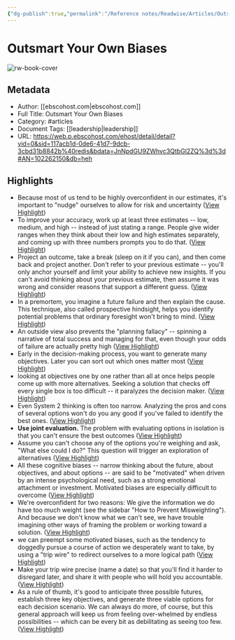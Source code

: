 ```yaml
---
{"dg-publish":true,"permalink":"/Reference notes/Readwise/Articles/Outsmart Your Own Biases/"}
---
```


# Outsmart Your Own Biases

![rw-book-cover](https://readwise-assets.s3.amazonaws.com/static/images/article1.be68295a7e40.png)

## Metadata
- Author: [[ebscohost.com\|ebscohost.com]]
- Full Title: Outsmart Your Own Biases
- Category: #articles
- Document Tags: [[leadership\|leadership]] 
- URL: https://web.p.ebscohost.com/ehost/detail/detail?vid=0&sid=117acb1d-0de6-41d7-9dcb-3cbd31b8842b%40redis&bdata=JnNpdGU9ZWhvc3QtbGl2ZQ%3d%3d#AN=102262150&db=heh

## Highlights
- Because most of us tend to be highly overconfident in our estimates, it's important to "nudge" ourselves to allow for risk and uncertainty ([View Highlight](https://read.readwise.io/read/01gwmb6jcw3t9f30f3gcm89ey9))
- To improve your accuracy, work up at least three estimates -- low, medium, and high -- instead of just stating a range. People give wider ranges when they think about their low and high estimates separately, and coming up with three numbers prompts you to do that. ([View Highlight](https://read.readwise.io/read/01gwmb7b9w3qs6n44921vqgeg6))
- Project an outcome, take a break (sleep on it if you can), and then come back and project another. Don't refer to your previous estimate -- you'll only anchor yourself and limit your ability to achieve new insights. If you can't avoid thinking about your previous estimate, then assume it was wrong and consider reasons that support a different guess. ([View Highlight](https://read.readwise.io/read/01gwmba2pkectr1vaw3pgs4a8r))
- In a premortem, you imagine a future failure and then explain the cause. This technique, also called prospective hindsight, helps you identify potential problems that ordinary foresight won't bring to mind. ([View Highlight](https://read.readwise.io/read/01gwmbavv24zpmr6ywe0yygvj2))
- An outside view also prevents the "planning fallacy" -- spinning a narrative of total success and managing for that, even though your odds of failure are actually pretty high ([View Highlight](https://read.readwise.io/read/01gwmbhs7bec2gk2pjt345h0v1))
- Early in the decision-making process, you want to generate many objectives. Later you can sort out which ones matter most ([View Highlight](https://read.readwise.io/read/01gwmbxz44r7rtbzreez05xjdk))
- looking at objectives one by one rather than all at once helps people come up with more alternatives. Seeking a solution that checks off every single box is too difficult -- it paralyzes the decision maker. ([View Highlight](https://read.readwise.io/read/01gwmc1gt0hqfdqsvg01m03qpx))
- Even System 2 thinking is often too narrow. Analyzing the pros and cons of several options won't do you any good if you've failed to identify the best ones. ([View Highlight](https://read.readwise.io/read/01gwmc51wzbqb5h996vmrzb98c))
- **Use joint evaluation.** The problem with evaluating options in isolation is that you can't ensure the best outcomes ([View Highlight](https://read.readwise.io/read/01gwmc9n5a6tnn34kjkqv0gmqh))
- Assume you can't choose any of the options you're weighing and ask, "What else could I do?" This question will trigger an exploration of alternatives ([View Highlight](https://read.readwise.io/read/01gwmcc9xstn27tdgtzp6at22z))
- All these cognitive biases -- narrow thinking about the future, about objectives, and about options -- are said to be "motivated" when driven by an intense psychological need, such as a strong emotional attachment or investment. Motivated biases are especially difficult to overcome ([View Highlight](https://read.readwise.io/read/01gwmcf3mtmna6fbcszw469n1p))
- We're overconfident for two reasons: We give the information we do have too much weight (see the sidebar "How to Prevent Misweighting"). And because we don't know what we can't see, we have trouble imagining other ways of framing the problem or working toward a solution. ([View Highlight](https://read.readwise.io/read/01gwmch0anpnef64bhxn5177pt))
- we can preempt some motivated biases, such as the tendency to doggedly pursue a course of action we desperately want to take, by using a "trip wire" to redirect ourselves to a more logical path ([View Highlight](https://read.readwise.io/read/01gwmcktn501y8h3tggnwxbefz))
- Make your trip wire precise (name a date) so that you'll find it harder to disregard later, and share it with people who will hold you accountable. ([View Highlight](https://read.readwise.io/read/01gwmcmrr1n15capgr8zy66bvn))
- As a rule of thumb, it's good to anticipate three possible futures, establish three key objectives, and generate three viable options for each decision scenario. We can always do more, of course, but this general approach will keep us from feeling over-whelmed by endless possibilities -- which can be every bit as debilitating as seeing too few. ([View Highlight](https://read.readwise.io/read/01gwmcsrpyypvemb3jtgtyx3w5))
